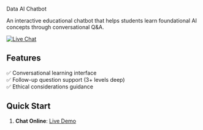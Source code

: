 Data AI Chatbot

An interactive educational chatbot that helps students learn foundational AI concepts through conversational Q&A.

[![Live Chat](https://img.shields.io/badge/Chat_Now-Live_Demo-brightgreen)](https://landbot.online/v3/H-2940569-ZRCVQIX17T2LAVKT/index.html)

## Features
✅ Conversational learning interface  
✅ Follow-up question support (3+ levels deep)   
✅ Ethical considerations guidance  

## Quick Start
1. **Chat Online**: [Live Demo](https://landbot.online/v3/H-2940569-ZRCVQIX17T2LAVKT/index.html)

